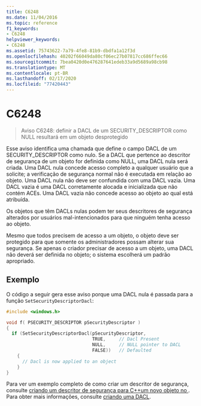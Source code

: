 ```yaml
---
title: C6248
ms.date: 11/04/2016
ms.topic: reference
f1_keywords:
- C6248
helpviewer_keywords:
- C6248
ms.assetid: 75743622-7a79-4fe8-81b9-dbdfa1a12f3d
ms.openlocfilehash: 40202f66049da80cf06ec27b07817cc686ffec66
ms.sourcegitcommit: 7bea0420d0e476287641edeb33a9d5689a98cb98
ms.translationtype: MT
ms.contentlocale: pt-BR
ms.lasthandoff: 02/17/2020
ms.locfileid: "77420443"
---
```

# <a name="c6248"></a>C6248

> Aviso C6248: definir a DACL de um SECURITY_DESCRIPTOR como NULL resultará em um objeto desprotegido

Esse aviso identifica uma chamada que define o campo DACL de um SECURITY_DESCRIPTOR como nulo. Se a DACL que pertence ao descritor de segurança de um objeto for definida como NULL, uma DACL nula será criada. Uma DACL nula concede acesso completo a qualquer usuário que a solicite; a verificação de segurança normal não é executada em relação ao objeto. Uma DACL nula não deve ser confundida com uma DACL vazia. Uma DACL vazia é uma DACL corretamente alocada e inicializada que não contém ACEs. Uma DACL vazia não concede acesso ao objeto ao qual está atribuída.

Os objetos que têm DACLs nulas podem ter seus descritores de segurança alterados por usuários mal-intencionados para que ninguém tenha acesso ao objeto.

Mesmo que todos precisem de acesso a um objeto, o objeto deve ser protegido para que somente os administradores possam alterar sua segurança. Se apenas o criador precisar de acesso a um objeto, uma DACL não deverá ser definida no objeto; o sistema escolherá um padrão apropriado.

## <a name="example"></a>Exemplo

O código a seguir gera esse aviso porque uma DACL nula é passada para a função `SetSecurityDescriptorDacl`:

```cpp
#include <windows.h>

void f( PSECURITY_DESCRIPTOR pSecurityDescriptor )
{
  if (SetSecurityDescriptorDacl(pSecurityDescriptor,
                                TRUE,     // Dacl Present
                                NULL,     // NULL pointer to DACL
                                FALSE))   // Defaulted
    {
      // Dacl is now applied to an object
    }
}
```

Para ver um exemplo completo de como criar um descritor de segurança, consulte [criando um descritor de segurança para C++um novo objeto no ](/windows/desktop/SecAuthZ/creating-a-security-descriptor-for-a-new-object-in-c--). Para obter mais informações, consulte [criando uma DACL](/windows/desktop/SecBP/creating-a-dacl).
